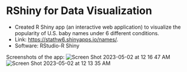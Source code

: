 # RShiny for Data Visualization
- Created R Shiny app (an interactive web application) to visualize the popularity of U.S. baby names under 6 different conditions.
- Link: https://stathw6.shinyapps.io/names/.
- Software: RStudio-R Shiny

Screenshots of the app:
![Screen Shot 2023-05-02 at 12 16 47 AM](https://user-images.githubusercontent.com/112211152/235578162-6541e3b3-61ac-48aa-82c4-7c8c3453aa61.png)
![Screen Shot 2023-05-02 at 12 13 35 AM](https://user-images.githubusercontent.com/112211152/235578187-f4eb53e9-3782-4077-bead-16e961205b33.png)
